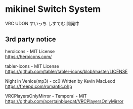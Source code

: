 # mikinel Switch System

VRC UDON すいっち しすてむ
開発中

## 3rd party notice
heroicons - MIT License  
https://heroicons.com/

tabler-icons - MIT License  
https://github.com/tabler/tabler-icons/blob/master/LICENSE

Night in Venice(mp3) - cc0 Written by Kevin MacLeod  
https://freepd.com/romantic.php

VRCPlayersOnlyMirror - Temporal - MIT  
https://github.com/acertainbluecat/VRCPlayersOnlyMirror